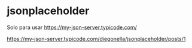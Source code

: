 # jsonplaceholder

Solo para usar https://my-json-server.typicode.com/


https://my-json-server.typicode.com/diegonella/jsonplaceholder/posts/1
